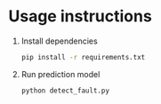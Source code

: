 # Usage instructions

1. Install dependencies

    ```bash
    pip install -r requirements.txt
    ```

2. Run prediction model

    ```bash
    python detect_fault.py
    ```
